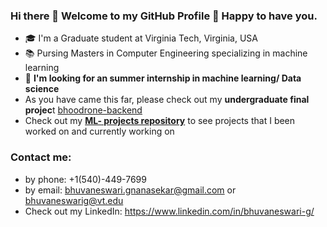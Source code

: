 ### Hi there 👋 Welcome to my GitHub Profile 🎉 Happy to have you.

- 🎓 I'm a Graduate student at Virginia Tech, Virginia, USA
- 📚 Pursing Masters in Computer Engineering specializing in machine learning
- 🧐 **I'm looking for an summer internship in machine learning/ Data science**
- As you have came this far, please check out my **undergraduate final projec**t [bhoodrone-backend](https://github.com/bhuvaneswarignanasekar/bhoodrone-backend)
- Check out my [**ML- projects repository**](https://github.com/bhuvaneswarignanasekar/ML-projects) to see projects that I been worked on and currently working on
<h3>Contact me:</h3>

- by phone: +1(540)-449-7699
- by email: bhuvaneswari.gnanasekar@gmail.com or bhuvaneswarig@vt.edu
- Check out my LinkedIn: https://www.linkedin.com/in/bhuvaneswari-g/


<!--
**bhuvaneswarignanasekar/bhuvaneswarignanasekar** is a ✨ _special_ ✨ repository because its `README.md` (this file) appears on your GitHub profile.

Here are some ideas to get you started:

- 🔭 I’m currently working on ...
- 🌱 I’m currently learning ...
- 👯 I’m looking to collaborate on ...
- 🤔 I’m looking for help with ...
- 💬 Ask me about ...
- 📫 How to reach me: ...
- 😄 Pronouns: ...
- ⚡ Fun fact: ...
-->
